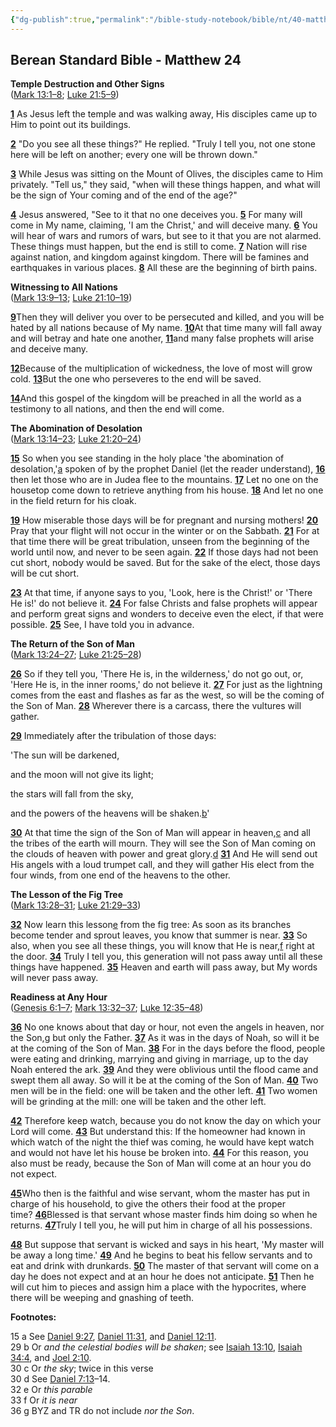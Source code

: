 ```yaml
---
{"dg-publish":true,"permalink":"/bible-study-notebook/bible/nt/40-matthew/matthew-24/","tags":["nt/40_Matthew-24"],"created":"2025-06-03T21:27:59.098-04:00","updated":"2025-06-04T01:43:05.395-04:00"}
---
```


## **Berean Standard Bible - Matthew 24**

**Temple Destruction and Other Signs**<br/>
([Mark 13:1–8](https://biblehub.com/bsb/mark/13.htm); [Luke 21:5–9](https://biblehub.com/bsb/luke/21.htm#5))

[**1**](https://biblehub.com/matthew/24-1.htm) As Jesus left the temple and was walking away, His disciples came up to Him to point out its buildings.

[**2**](https://biblehub.com/matthew/24-2.htm) "Do you see all these things?" He replied. "Truly I tell you, not one stone here will be left on another; every one will be thrown down."

[**3**](https://biblehub.com/matthew/24-3.htm) While Jesus was sitting on the Mount of Olives, the disciples came to Him privately. "Tell us," they said, "when will these things happen, and what will be the sign of Your coming and of the end of the age?"

[**4**](https://biblehub.com/matthew/24-4.htm) Jesus answered, "See to it that no one deceives you. [**5**](https://biblehub.com/matthew/24-5.htm) For many will come in My name, claiming, 'I am the Christ,' and will deceive many. [**6**](https://biblehub.com/matthew/24-6.htm) You will hear of wars and rumors of wars, but see to it that you are not alarmed. These things must happen, but the end is still to come. [**7**](https://biblehub.com/matthew/24-7.htm) Nation will rise against nation, and kingdom against kingdom. There will be famines and earthquakes in various places. [**8**](https://biblehub.com/matthew/24-8.htm) All these are the beginning of birth pains.

**Witnessing to All Nations**<br/>
([Mark 13:9–13](https://biblehub.com/bsb/mark/13.htm#9); [Luke 21:10–19](https://biblehub.com/bsb/luke/21.htm#10))

[**9**](https://biblehub.com/matthew/24-9.htm)Then they will deliver you over to be persecuted and killed, and you will be hated by all nations because of My name. [**10**](https://biblehub.com/matthew/24-10.htm)At that time many will fall away and will betray and hate one another, [**11**](https://biblehub.com/matthew/24-11.htm)and many false prophets will arise and deceive many.

[**12**](https://biblehub.com/matthew/24-12.htm)Because of the multiplication of wickedness, the love of most will grow cold. [**13**](https://biblehub.com/matthew/24-13.htm)But the one who perseveres to the end will be saved.

[**14**](https://biblehub.com/matthew/24-14.htm)And this gospel of the kingdom will be preached in all the world as a testimony to all nations, and then the end will come.

**The Abomination of Desolation**<br/>
([Mark 13:14–23](https://biblehub.com/bsb/mark/13.htm#14); [Luke 21:20–24](https://biblehub.com/bsb/luke/21.htm#20))

[**15**](https://biblehub.com/matthew/24-15.htm) So when you see standing in the holy place 'the abomination of desolation,'[a](https://biblehub.com/bsb/matthew/24.htm#fn) spoken of by the prophet Daniel (let the reader understand), [**16**](https://biblehub.com/matthew/24-16.htm) then let those who are in Judea flee to the mountains. [**17**](https://biblehub.com/matthew/24-17.htm) Let no one on the housetop come down to retrieve anything from his house. [**18**](https://biblehub.com/matthew/24-18.htm) And let no one in the field return for his cloak.

[**19**](https://biblehub.com/matthew/24-19.htm) How miserable those days will be for pregnant and nursing mothers! [**20**](https://biblehub.com/matthew/24-20.htm) Pray that your flight will not occur in the winter or on the Sabbath. [**21**](https://biblehub.com/matthew/24-21.htm) For at that time there will be great tribulation, unseen from the beginning of the world until now, and never to be seen again. [**22**](https://biblehub.com/matthew/24-22.htm) If those days had not been cut short, nobody would be saved. But for the sake of the elect, those days will be cut short.

[**23**](https://biblehub.com/matthew/24-23.htm) At that time, if anyone says to you, 'Look, here is the Christ!' or 'There He is!' do not believe it. [**24**](https://biblehub.com/matthew/24-24.htm) For false Christs and false prophets will appear and perform great signs and wonders to deceive even the elect, if that were possible. [**25**](https://biblehub.com/matthew/24-25.htm) See, I have told you in advance.

**The Return of the Son of Man**<br/>
([Mark 13:24–27](https://biblehub.com/bsb/mark/13.htm#24); [Luke 21:25–28](https://biblehub.com/bsb/luke/21.htm#25))

[**26**](https://biblehub.com/matthew/24-26.htm) So if they tell you, 'There He is, in the wilderness,' do not go out, or, 'Here He is, in the inner rooms,' do not believe it. [**27**](https://biblehub.com/matthew/24-27.htm) For just as the lightning comes from the east and flashes as far as the west, so will be the coming of the Son of Man. [**28**](https://biblehub.com/matthew/24-28.htm) Wherever there is a carcass, there the vultures will gather.

[**29**](https://biblehub.com/matthew/24-29.htm) Immediately after the tribulation of those days:

'The sun will be darkened,

and the moon will not give its light;

the stars will fall from the sky,

and the powers of the heavens will be shaken.[b](https://biblehub.com/bsb/matthew/24.htm#fn)'

[**30**](https://biblehub.com/matthew/24-30.htm) At that time the sign of the Son of Man will appear in heaven,[c](https://biblehub.com/bsb/matthew/24.htm#fn) and all the tribes of the earth will mourn. They will see the Son of Man coming on the clouds of heaven with power and great glory.[d](https://biblehub.com/bsb/matthew/24.htm#fn) [**31**](https://biblehub.com/matthew/24-31.htm) And He will send out His angels with a loud trumpet call, and they will gather His elect from the four winds, from one end of the heavens to the other.

**The Lesson of the Fig Tree**<br/>
([Mark 13:28–31](https://biblehub.com/bsb/mark/13.htm#28); [Luke 21:29–33](https://biblehub.com/bsb/luke/21.htm#29))

[**32**](https://biblehub.com/matthew/24-32.htm) Now learn this lesson[e](https://biblehub.com/bsb/matthew/24.htm#fn) from the fig tree: As soon as its branches become tender and sprout leaves, you know that summer is near. [**33**](https://biblehub.com/matthew/24-33.htm) So also, when you see all these things, you will know that He is near,[f](https://biblehub.com/bsb/matthew/24.htm#fn) right at the door. [**34**](https://biblehub.com/matthew/24-34.htm) Truly I tell you, this generation will not pass away until all these things have happened. [**35**](https://biblehub.com/matthew/24-35.htm) Heaven and earth will pass away, but My words will never pass away.

**Readiness at Any Hour**<br/>
([Genesis 6:1–7](https://biblehub.com/bsb/genesis/6.htm); [Mark 13:32–37](https://biblehub.com/bsb/mark/13.htm#32); [Luke 12:35–48](https://biblehub.com/bsb/luke/12.htm#35))

[**36**](https://biblehub.com/matthew/24-36.htm) No one knows about that day or hour, not even the angels in heaven, nor the Son,[g](https://biblehub.com/bsb/matthew/24.htm#fn) but only the Father. [**37**](https://biblehub.com/matthew/24-37.htm) As it was in the days of Noah, so will it be at the coming of the Son of Man. [**38**](https://biblehub.com/matthew/24-38.htm) For in the days before the flood, people were eating and drinking, marrying and giving in marriage, up to the day Noah entered the ark. [**39**](https://biblehub.com/matthew/24-39.htm) And they were oblivious until the flood came and swept them all away. So will it be at the coming of the Son of Man. [**40**](https://biblehub.com/matthew/24-40.htm) Two men will be in the field: one will be taken and the other left. [**41**](https://biblehub.com/matthew/24-41.htm) Two women will be grinding at the mill: one will be taken and the other left.

[**42**](https://biblehub.com/matthew/24-42.htm) Therefore keep watch, because you do not know the day on which your Lord will come. [**43**](https://biblehub.com/matthew/24-43.htm) But understand this: If the homeowner had known in which watch of the night the thief was coming, he would have kept watch and would not have let his house be broken into. [**44**](https://biblehub.com/matthew/24-44.htm) For this reason, you also must be ready, because the Son of Man will come at an hour you do not expect.

[**45**](https://biblehub.com/matthew/24-45.htm)Who then is the faithful and wise servant, whom the master has put in charge of his household, to give the others their food at the proper time? [**46**](https://biblehub.com/matthew/24-46.htm)Blessed is that servant whose master finds him doing so when he returns. [**47**](https://biblehub.com/matthew/24-47.htm)Truly I tell you, he will put him in charge of all his possessions.

[**48**](https://biblehub.com/matthew/24-48.htm) But suppose that servant is wicked and says in his heart, 'My master will be away a long time.' [**49**](https://biblehub.com/matthew/24-49.htm) And he begins to beat his fellow servants and to eat and drink with drunkards. [**50**](https://biblehub.com/matthew/24-50.htm) The master of that servant will come on a day he does not expect and at an hour he does not anticipate. [**51**](https://biblehub.com/matthew/24-51.htm) Then he will cut him to pieces and assign him a place with the hypocrites, where there will be weeping and gnashing of teeth.

**Footnotes:**  

15 a See [Daniel 9:27](https://biblehub.com/bsb/daniel/9.htm#27), [Daniel 11:31](https://biblehub.com/bsb/daniel/11.htm#31), and [Daniel 12:11](https://biblehub.com/bsb/daniel/12.htm#11).<br/>
29 b Or _and the celestial bodies will be shaken_; see [Isaiah 13:10](https://biblehub.com/bsb/isaiah/13.htm#10), [Isaiah 34:4](https://biblehub.com/bsb/isaiah/34.htm#4), and [Joel 2:10](https://biblehub.com/bsb/joel/2.htm#10).<br/>
30 c Or _the sky_; twice in this verse<br/>
30 d See [Daniel 7:13](https://biblehub.com/bsb/daniel/7.htm#13)–14.<br/>
32 e Or _this parable_<br/>
33 f Or _it is near_<br/>
36 g BYZ and TR do not include _nor the Son_.
